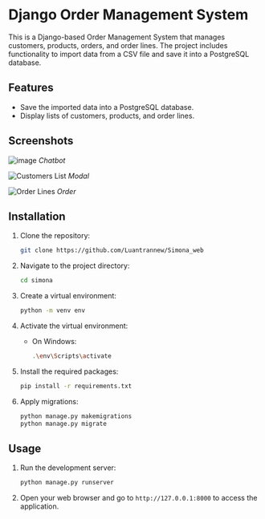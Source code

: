 # Django Order Management System

This is a Django-based Order Management System that manages customers, products, orders, and order lines. The project includes functionality to import data from a CSV file and save it into a PostgreSQL database.

## Features

- Save the imported data into a PostgreSQL database.
- Display lists of customers, products, and order lines.

## Screenshots

![image](https://github.com/user-attachments/assets/c80865c0-eb59-45e2-b1b1-60ee7646ee62)
*Chatbot*



![Customers List](https://github.com/Luantrannew/Simona_web/assets/62492632/7c6d7685-2c3b-42b3-b4d6-d99ccbc6e560)
*Modal*

![Order Lines](https://github.com/Luantrannew/Simona_web/assets/62492632/151abb15-07b2-4668-bd0e-98c0e215e335)
*Order*

## Installation

1. Clone the repository:
    ```bash
    git clone https://github.com/Luantrannew/Simona_web
    ```

2. Navigate to the project directory:
    ```bash
    cd simona
    ```

3. Create a virtual environment:
    ```bash
    python -m venv env
    ```

4. Activate the virtual environment:
    - On Windows:
        ```bash
        .\env\Scripts\activate
        ```

5. Install the required packages:
    ```bash
    pip install -r requirements.txt
    ```

6. Apply migrations:
    ```bash
    python manage.py makemigrations
    python manage.py migrate
    ```

## Usage

1. Run the development server:
    ```bash
    python manage.py runserver
    ```

2. Open your web browser and go to `http://127.0.0.1:8000` to access the application.
